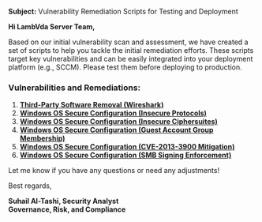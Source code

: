 **Subject:** Vulnerability Remediation Scripts for Testing and Deployment

**Hi LambVda Server Team,**

Based on our initial vulnerability scan and assessment, we have created a set of scripts to help you tackle the initial remediation efforts. These scripts target key vulnerabilities and can be easily integrated into your deployment platform (e.g., SCCM). Please test them before deploying to production.

### Vulnerabilities and Remediations:
1. [**Third-Party Software Removal (Wireshark)**](https://github.com/suhailtashi/vulnerability-management-program/blob/main/Remediation%20Scripts/remediation-wireshark-uninstall.ps1)
2. [**Windows OS Secure Configuration (Insecure Protocols)**](https://github.com/suhailtashi/vulnerability-management-program/blob/main/Remediation%20Scripts/toggle-protocols.ps1)
3. [**Windows OS Secure Configuration (Insecure Ciphersuites)**](https://github.com/suhailtashi/vulnerability-management-program/blob/main/Remediation%20Scripts/toggle-cipher-suites.ps1)
4. [**Windows OS Secure Configuration (Guest Account Group Membership)**](https://github.com/suhailtashi/vulnerability-management-program/blob/main/Remediation%20Scripts/toggle-guest-local-administrators.ps1)
5. [**Windows OS Secure Configuration (CVE-2013-3900 Mitigation)**](https://github.com/suhailtashi/vulnerability-management-program/blob/main/Remediation%20Scripts/CVE-2013-3900%20Mitigation.ps1)
6. [**Windows OS Secure Configuration (SMB Signing Enforcement)**](https://github.com/suhailtashi/vulnerability-management-program/blob/main/Remediation%20Scripts/SMB%20Signing%20Required%20enforcement.ps1)

Let me know if you have any questions or need any adjustments!

Best regards,

**Suhail Al-Tashi, Security Analyst**<br/>
**Governance, Risk, and Compliance**
